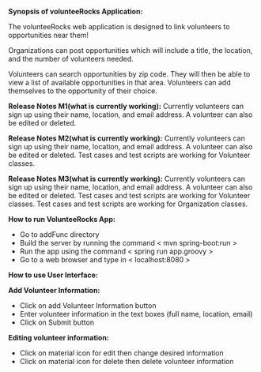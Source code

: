 **Synopsis of volunteeRocks Application:**

The volunteeRocks web application is designed to link volunteers to opportunities near them! 

Organizations can post opportunities which will include a title, the location, and the number of volunteers needed.

Volunteers can search opportunities by zip code. They will then be able to view a list of available opportunities in that area. Volunteers can add themselves to the opportunity of their choice.

**Release Notes M1(what is currently working):**
        Currently volunteers can sign up using their name, location, and email address. 
        A volunteer can also be edited or deleted.
        
**Release Notes M2(what is currently working):**
        Currently volunteers can sign up using their name, location, and email address. 
        A volunteer can also be edited or deleted.
        Test cases and test scripts are working for Volunteer classes.
        
**Release Notes M3(what is currently working):**
        Currently volunteers can sign up using their name, location, and email address. 
        A volunteer can also be edited or deleted.
        Test cases and test scripts are working for Volunteer classes.
        Test cases and test scripts are working for Organization classes.


**How to run VolunteeRocks App:**

* Go to addFunc directory 
* Build the server by running the command < mvn spring-boot:run >
* Run the app using the command < spring run app.groovy >
* Go to a web browser and type in < localhost:8080 >

**How to use User Interface:**

**Add Volunteer Information:**
* Click on add Volunteer Information button
* Enter volunteer information in the text boxes (full name, location, email)
* Click on Submit button

**Editing volunteer information:**
* Click on material icon for edit then change desired information
* Click on material icon for delete then delete volunteer information 
